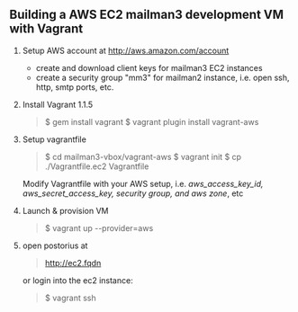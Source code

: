 Building a AWS EC2 mailman3 development VM with Vagrant
-------

1. Setup AWS account at http://aws.amazon.com/account
	* create and download client keys for mailman3 EC2 instances
	* create a security group "mm3" for mailman2 instance, i.e. open ssh, http, smtp ports, etc.

2. Install Vagrant 1.1.5

	> $ gem install vagrant
	> $ vagrant plugin install vagrant-aws

3.  Setup vagrantfile

	> $ cd mailman3-vbox/vagrant-aws
	> $ vagrant init
	> $ cp ./Vagrantfile.ec2 Vagrantfile

	Modify Vagrantfile with your AWS setup, i.e. *aws_access_key_id, aws_secret_access_key, security group, and aws zone*, etc

4. Launch & provision VM

	> $ vagrant up --provider=aws

5. open postorius at 

	> http://ec2.fqdn

	or login into the ec2 instance:

	> $ vagrant ssh 